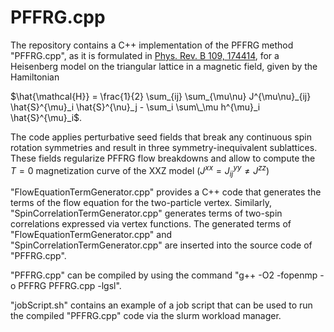 # PFFRG.cpp

The repository contains a C++ implementation of the PFFRG method "PFFRG.cpp", as it is formulated in [Phys. Rev. B 109, 174414](https://doi.org/10.1103/PhysRevB.109.174414), for a Heisenberg model on the triangular lattice in a magnetic field, given by the Hamiltonian 

$\hat{\mathcal{H}} = \frac{1}{2} \sum_{ij} \sum_{\mu\nu} J^{\mu\nu}_{ij} \hat{S}^{\mu}_i \hat{S}^{\nu}_j - \sum_i \sum\_\mu h^{\mu}_i \hat{S}^{\mu}_i$. 

The code applies perturbative seed fields that break any continuous spin rotation symmetries and result in three symmetry-inequivalent sublattices. These fields regularize PFFRG flow breakdowns and allow to compute the $T=0$ magnetization curve of the XXZ model ($J^{xx}=J^{yy}_{ij} \neq J^{zz}$)

"FlowEquationTermGenerator.cpp" provides a C++ code that generates the terms of the flow equation for the two-particle vertex.
Similarly, "SpinCorrelationTermGenerator.cpp" generates terms of two-spin correlations expressed via vertex functions.
The generated terms of "FlowEquationTermGenerator.cpp" and "SpinCorrelationTermGenerator.cpp" are inserted into the source code of "PFFRG.cpp".

"PFFRG.cpp" can be compiled by using the command "g++ -O2 -fopenmp -o PFFRG PFFRG.cpp -lgsl".

"jobScript.sh" contains an example of a job script that can be used to run the compiled "PFFRG.cpp" code via the slurm workload manager.
